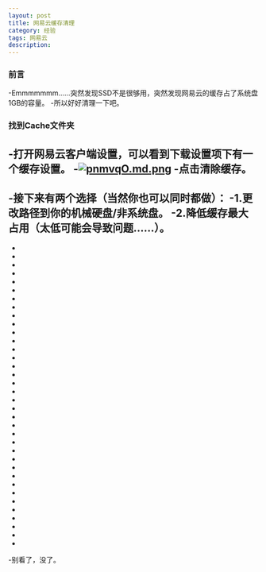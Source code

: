 ```yaml
---
layout: post
title: 网易云缓存清理
category: 经验
tags: 网易云
description: 
---
```


### 前言

-Emmmmmmm......突然发现SSD不是很够用，突然发现网易云的缓存占了系统盘1GB的容量。
-所以好好清理一下吧。

### 找到Cache文件夹
-打开网易云客户端设置，可以看到下载设置项下有一个缓存设置。
-[![pnmvqO.md.png](https://s1.ax1x.com/2018/01/08/pnmvqO.md.png)](https://imgchr.com/i/pnmvqO)
-点击清除缓存。
-
-接下来有两个选择（当然你也可以同时都做）：
-1.更改路径到你的机械硬盘/非系统盘。
-2.降低缓存最大占用（太低可能会导致问题......）。
-
-
-
-
-
-
-
-
-
-
-
-
-
-
-
-
-
-
-
-
-
-
-
-
-
-
-
-
-
-
-
-
-
-
-
-
-
-别看了，没了。


